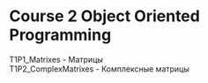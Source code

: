 # Course 2 Object Oriented Programming
T1P1_Matrixes - Матрицы  
T1P2_ComplexMatrixes - Комплексные матрицы